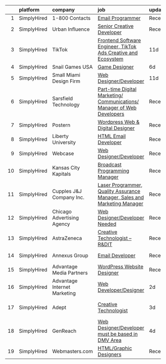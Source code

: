 

|    | platform    | company                      | job                                                                                                                                                                                      | update_time   | location                |
|---:|:------------|:-----------------------------|:-----------------------------------------------------------------------------------------------------------------------------------------------------------------------------------------|:--------------|:------------------------|
|  1 | SimplyHired | 1-800 Contacts               | [Email Programmer](https://www.simplyhired.com/job/PWEw5vMbE3TJxrVt3SVgNrBU1kTGtZczNO_ww0b3mKtMi9CsbC9Hnw?q=creative+programmer)                                                         | Recently      | Draper, UT              |
|  2 | SimplyHired | Urban Influence              | [Senior Creative Developer](https://www.simplyhired.com/job/lpE_bL-yjqpHSloyTj3b2W_ymBr2Qt4fxKsCaBDIyNYur2UKulPh3g?q=creative+programmer)                                                | Recently      | Remote                  |
|  3 | SimplyHired | TikTok                       | [Frontend Software Engineer, TikTok Ads Creative and Ecosystem](https://www.simplyhired.com/job/nU6mNwyrS2NeenolramxSHbR7XPGijy5xSVV5iskYwJ3OiFIH526KQ?q=creative+programmer)            | 11d           | Seattle, WA +1 location |
|  4 | SimplyHired | Snail Games USA              | [Game Designer](https://www.simplyhired.com/job/nosHIw-Sak0uwrp1Tywyt89Elv55QmVJ2g-09oJ1X0LNFKGSDx9TdA?q=creative+programmer)                                                            | 6d            | Remote                  |
|  5 | SimplyHired | Small Miami Design Firm      | [Web Designer/Developer](https://www.simplyhired.com/job/RzGkKRVbaGkfuEwELmQZUpslvsaTfqoRfB9HRRmqC960RQRKAkAt4g?q=creative+programmer)                                                   | 11d           | Remote                  |
|  6 | SimplyHired | Sarsfield Technology         | [Part-time Digital Marketing/ Communications/ Manager of Web Developers](https://www.simplyhired.com/job/iNDZgzPKsadVjqanS7B9mEAnagBetB59x3hke689nEQDUpqL2Y5ncQ?q=creative+programmer)   | Recently      | Remote                  |
|  7 | SimplyHired | Postern                      | [Wordpress Web & Digital Designer](https://www.simplyhired.com/job/C4i9dadhnZilRF-0Zp1XXTQmwq8qg3LZ46NqNrwlrPj87Q48DKHnQg?q=creative+programmer)                                         | Recently      | Frederick, MD           |
|  8 | SimplyHired | Liberty University           | [HTML Email Developer](https://www.simplyhired.com/job/n7ZBIoizNvg1vnbsiAIDufegw0i4ApkD0M26QH770WAN4RoUlue8Ew?q=creative+programmer)                                                     | Recently      | Remote                  |
|  9 | SimplyHired | Webcase                      | [Web Designer/Developer](https://www.simplyhired.com/job/FQWVYtb159a_gfr0GqUW5rTpcrIW7ASQULRf9J1_YvY0aFj5yB0gtg?q=creative+programmer)                                                   | Recently      | Payson, UT              |
| 10 | SimplyHired | Kansas City Kapitals         | [Broadcast Programming Manager](https://www.simplyhired.com/job/blUm4pFSlazIkYe_pteXSE4wQnts_y2iUoHIf0exder-GA8GWh8g4Q?q=creative+programmer)                                            | Recently      | Kansas City, MO         |
| 11 | SimplyHired | Cupples J&J Company Inc.     | [Laser Programmer, Quality Assurance Manager, Sales and Marketing Manager](https://www.simplyhired.com/job/2Z3AG77fD7NN_lpo3XIECeD7eIWvaKrt6axn0CTiGwMGXzR2bPvWLg?q=creative+programmer) | Recently      | Jackson, TN             |
| 12 | SimplyHired | Chicago Advertising Agency   | [Web Designer/Developer Needed](https://www.simplyhired.com/job/3WomrldDVp_gZau2C1LngZoA36zG91ldOR1uxfIywCG-c5eoqglKUw?q=creative+programmer)                                            | Recently      | Remote                  |
| 13 | SimplyHired | AstraZeneca                  | [Creative Technologist – R&DIT](https://www.simplyhired.com/job/-m97RsB3g5jvtPWHINIUVrPtCg97cbfkcNXauojo1orhIozXlWHYsA?q=creative+programmer)                                            | Recently      | Gaithersburg, MD        |
| 14 | SimplyHired | Annexus Group                | [Email Developer](https://www.simplyhired.com/job/fEUnYkM1_1PXitk2v9nukvP3HVLE57382Dwnvr0yfIK7IhwBoSbP1A?q=creative+programmer)                                                          | Recently      | Scottsdale, AZ          |
| 15 | SimplyHired | Advantage Media Partners     | [WordPress Website Designer](https://www.simplyhired.com/job/i3Prgz_qH3j0Mg-cXLJfEyWoYl80IDBzIzcGlfKPTliTTguZ0WJfng?q=creative+programmer)                                               | Recently      | Beaverton, OR           |
| 16 | SimplyHired | Advantage Internet Marketing | [Web Developer/Designer](https://www.simplyhired.com/job/SaRM5AEhox85ozPT_uuARQvlzlQ-qXngKlIGI1uOBftksJAEPro8cA?q=creative+programmer)                                                   | 2d            | Westminster, MD         |
| 17 | SimplyHired | Adept                        | [Creative Technologist](https://www.simplyhired.com/job/q_2T_3q_OTcPjSSa0zVJoayQNhuOs6YY6KqHv656pSHhoakokRZpGg?q=creative+programmer)                                                    | 3d            | San Francisco, CA       |
| 18 | SimplyHired | GenReach                     | [Web Designer/Developer must be based in DMV Area](https://www.simplyhired.com/job/eXN6ERpU2olSEMWUFFajEx112A3sz4HCivNhhOJ2fu2_xihlyLD9Tg?q=creative+programmer)                         | 4d            | Arlington, VA           |
| 19 | SimplyHired | Webmasters.com               | [HTML/Graphic Designers](https://www.simplyhired.com/job/1S2ki1F2e97xk1bn0P3q05lu3BQ0Tpk7KwB7Zii_z8pQmxmAAOWD5g?q=creative+programmer)                                                   | Recently      | Tampa, FL               |